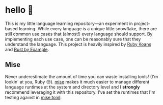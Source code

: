 # hello 👋

This is my little language learning repository—an experiment in project-based learning. While every language is a unique little snowflake, there are still common use cases that (almost!) every language should support. By implementing each use case, one can be reasonably sure that they understand the language. This project is heavily inspired by [Ruby Koans](https://www.rubykoans.com/) and [Rust by Example](https://doc.rust-lang.org/rust-by-example/).

## Mise

Never underestimate the amount of time you can waste installing tools! (I'm lookin' at you, Ruby 😒). [mise](https://github.com/jdx/mise) makes it much easier to manage different language runtimes at the system and directory level and I **strongly** recommend leveraging it with this repository. I've set the runtimes that I'm testing against in [mise.toml](./mise.toml).
